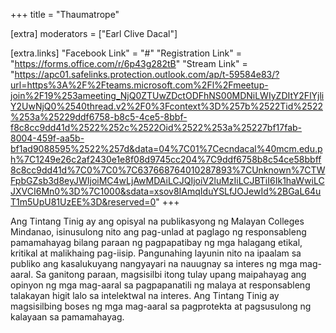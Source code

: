 +++
title = "Thaumatrope"

[extra]
moderators = ["Earl Clive Dacal"]

[extra.links]
"Facebook Link" = "#"
"Registration Link" = "https://forms.office.com/r/6p43g282tB"
"Stream Link" = "https://apc01.safelinks.protection.outlook.com/ap/t-59584e83/?url=https%3A%2F%2Fteams.microsoft.com%2Fl%2Fmeetup-join%2F19%253ameeting_NjQ0ZTUwZDctODFhNS00MDNiLWIyZDItY2FlYjliY2UwNjQ0%2540thread.v2%2F0%3Fcontext%3D%257b%2522Tid%2522%253a%25229ddf6758-b8c5-4ce5-8bbf-f8c8cc9dd41d%2522%252c%2522Oid%2522%253a%25227bf17fab-8004-459f-aa5b-bf1ad9088595%2522%257d&data=04%7C01%7Cecndacal%40mcm.edu.ph%7C1249e26c2af2430e1e8f08d9745cc204%7C9ddf6758b8c54ce58bbff8c8cc9dd41d%7C0%7C0%7C637668764010287893%7CUnknown%7CTWFpbGZsb3d8eyJWIjoiMC4wLjAwMDAiLCJQIjoiV2luMzIiLCJBTiI6Ik1haWwiLCJXVCI6Mn0%3D%7C1000&sdata=xsov8IAmqIduYSLfJOJewId%2BGaL64uT1m5UpU81UzEE%3D&reserved=0"
+++

Ang Tintang Tinig ay ang opisyal na publikasyong ng Malayan Colleges Mindanao, isinusulong nito ang pag-unlad at paglago ng responsableng pamamahayag bilang paraan ng pagpapatibay ng mga halagang etikal, kritikal at malikhaing pag-iisip. Pangunahing layunin nito na ipaalam sa publiko ang kasalukuyang nangyayari na nauugnay sa interes ng mga mag-aaral. Sa ganitong paraan, magsisilbi itong tulay upang maipahayag ang opinyon ng mga mag-aaral sa pagpapanatili ng malaya at responsableng talakayan higit lalo sa intelektwal na interes. Ang Tintang Tinig ay magsisilbing boses ng mga mag-aaral sa pagprotekta at pagsusulong ng kalayaan sa pamamahayag.